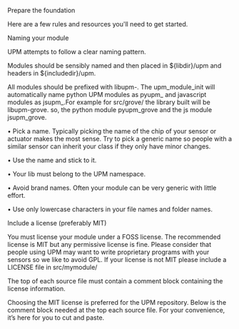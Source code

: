 Prepare the foundation

Here are a few rules and resources you'll need to get started.

Naming your module

UPM attempts to follow a clear naming pattern.

Modules should be sensibly named and then placed in ${libdir}/upm and
headers in ${includedir}/upm.

All modules should be prefixed with libupm-. The upm\_module\_init will
automatically name python UPM modules as pyupm\_ and javascript modules
as jsupm\_.For example for src/grove/ the library built will be
libupm-grove. so, the python module pyupm\_grove and the js module
jsupm\_grove.

• Pick a name. Typically picking the name of the chip of your sensor or
actuator makes the most sense. Try to pick a generic name so people with
a similar sensor can inherit your class if they only have minor changes.

• Use the name and stick to it.

• Your lib must belong to the UPM namespace.

• Avoid brand names. Often your module can be very generic with little
effort.

• Use only lowercase characters in your file names and folder names.

Include a license (preferably MIT)

You must license your module under a FOSS license. The recommended
license is MIT but any permissive license is fine. Please consider that
people using UPM may want to write proprietary programs with your
sensors so we like to avoid GPL. If your license is not MIT please
include a LICENSE file in src/mymodule/

The top of each source file must contain a comment block containing the
license information.

Choosing the MIT license is preferred for the UPM repository. Below is
the comment block needed at the top each source file. For your
convenience, it’s here for you to cut and paste.

